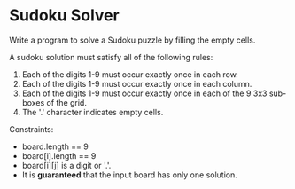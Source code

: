 Sudoku Solver
=============

Write a program to solve a Sudoku puzzle by filling the empty cells.

A sudoku solution must satisfy all of the following rules:

1. Each of the digits 1-9 must occur exactly once in each row.
2. Each of the digits 1-9 must occur exactly once in each column.
3. Each of the digits 1-9 must occur exactly once in each of the 9 3x3 sub-boxes of the grid.
4. The '.' character indicates empty cells.

Constraints:

* board.length == 9
* board[i].length == 9
* board[i][j] is a digit or '.'.
* It is **guaranteed** that the input board has only one solution.